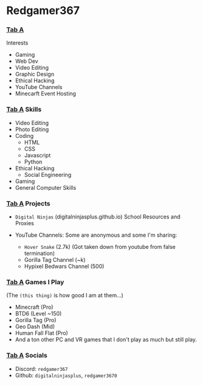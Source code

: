 # Redgamer367

### [Tab A](#tab/tab-a)
Interests

- Gaming
- Web Dev
- Video Editing
- Graphic Design
- Ethical Hacking
- YouTube Channels
- Minecarft Event Hosting

### [Tab A](#tab/tab-a) Skills
- Video Editing
- Photo Editing
- Coding
  - HTML
  - CSS
  - Javascript
  - Python
- Ethical Hacking
  - Social Engineering
- Gaming
- General Computer Skills

### [Tab A](#tab/tab-a) Projects

- `Digital Ninjas` (digitalninjasplus.github.io)
  School Resources and Proxies

- YouTube Channels:
  Some are anonymous and some I'm sharing:
  - `Hover Snake` (2.7k) (Got taken down from youtube from false termination)
  - Gorilla Tag Channel (~k)
  - Hypixel Bedwars Channel (500)
 
### [Tab A](#tab/tab-a) Games I Play
(The `(this thing)` is how good I am at them...)
- Minecraft (Pro)
- BTD6 (Level ~150)
- Gorilla Tag (Pro)
- Geo Dash (Mid)
- Human Fall Flat (Pro)
- And a ton other PC and VR games that I don't play as much but still play.

### [Tab A](#tab/tab-a) Socials

- Discord: `redgamer367`
- Github: `digitalninjasplus`, `redgamer3670`
